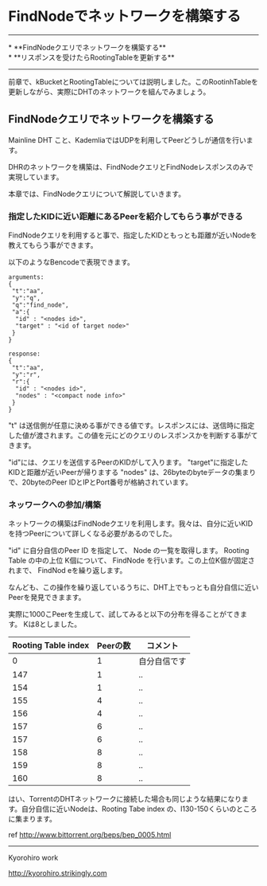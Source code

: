 # FindNodeでネットワークを構築する
<hr>
* **FindNodeクエリでネットワークを構築する**
<br>
* **リスポンスを受けたらRootingTableを更新する**
<br>
<hr>

前章で、kBucketとRootingTableについては説明しました。このRootinhTableを更新しながら、実際にDHTのネットワークを組んでみましょう。


## FindNodeクエリでネットワークを構築する
Mainline DHT こと、KademliaではUDPを利用してPeerどうしが通信を行います。

DHRのネットワークを構築は、FindNodeクエリとFindNodeレスポンスのみで実現しています。

本章では、FindNodeクエリについて解説していきます。


### 指定したKIDに近い距離にあるPeerを紹介してもらう事ができる

FindNodeクエリを利用すると事で、指定したKIDともっとも距離が近いNodeを教えてもらう事ができます。

以下のようなBencodeで表現できます。
```
arguments:  
{
 "t":"aa",
 "y":"q",
 "q":"find_node", 
 "a":{
  "id" : "<nodes id>", 
  "target" : "<id of target node>"
 }
}

response: 
{
 "t":"aa",
 "y":"r",
 "r":{
  "id" : "<nodes id>",
  "nodes" : "<compact node info>"
 }
}
```

"t" は送信側が任意に決める事ができる値です。レスポンスには、送信時に指定した値が渡されます。この値を元にどのクエリのレスポンスかを判断する事がてきます。

"id"には、クエリを送信するPeerのKIDがして入ります。
"target"に指定したKIDと距離が近いPeerが帰りまする
"nodes" は、26byteのbyteデータの集まりで、20byteのPeer IDとIPとPort番号が格納されています。


### ネッワークへの参加/構築
ネットワークの構築はFindNodeクエリを利用します。我々は、自分に近いKIDを持つPeerについて詳しくなる必要があるのでした。


"id" に自分自信のPeer ID を指定して、 Node の一覧を取得します。 Rooting Table の中の上位 K個について、 FindNode を行います。この上位K個が固定されまで、 FindNod eを繰り返します。


なんども、この操作を繰り返しているうちに、DHT上でもっとも自分自信に近いPeerを発見できまます。

実際に1000こPeerを生成して、試してみると以下の分布を得ることがてきます。 Kは8としました。

| Rooting Table index | Peerの数 | コメント |
| -- | -- | -- |
| 0 | 1 | 自分自信です|
| 147 | 1 |..|
| 154 | 1 |..|
| 155 | 4 |..|
| 156 | 4 |..|
| 157 | 6 |..|
| 157 | 6 |..|
| 158 | 8 |..|
| 159 | 8 |..|
| 160 | 8 |..| 


はい、TorrentのDHTネットワークに接続した場合も同じような結果になります。自分自信に近いNodeは、Rooting Tabe index の、l130-150くらいのところに集まります。


ref http://www.bittorrent.org/beps/bep_0005.html

-------
Kyorohiro work

http://kyorohiro.strikingly.com
